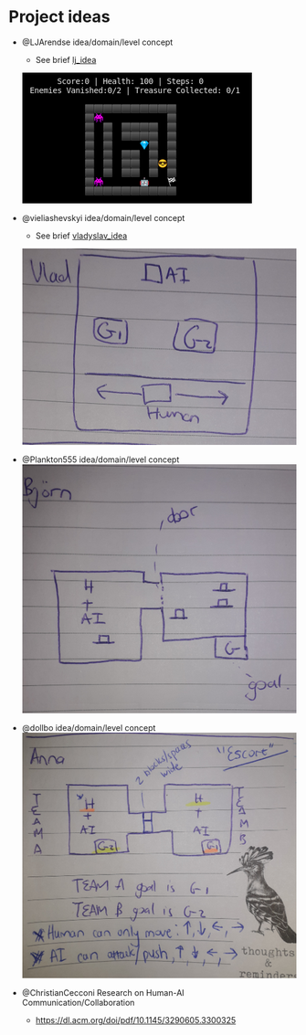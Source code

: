 # Project ideas
- @LJArendse idea/domain/level concept
  - See brief [lj_idea](lj_idea.md)
  
  ![pydungeons_mvp_concept](lj_idea_images/pydungeons_mvp_concept.png)
  
- @vieliashevskyi idea/domain/level concept
  - See brief [vladyslav_idea](vladyslav_idea.md)
  
  ![vlad_human_intent_n_agent_act_idea](vlad_human_intent_n_agent_act_idea.jpg)
  
- @Plankton555 idea/domain/level concept 
  ![bjorn_portal_button_inspired_idea](bjorn_portal_button_inspired_idea.jpg)
  
- @dollbo idea/domain/level concept
  ![anna_escort_human_idea](anna_escort_human_idea.jpg)
  
- @ChristianCecconi Research on Human-AI Communication/Collaboration
  - https://dl.acm.org/doi/pdf/10.1145/3290605.3300325
 
